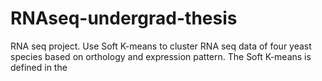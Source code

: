 # RNAseq-undergrad-thesis
RNA seq project. Use Soft K-means to cluster RNA seq data of four yeast species based on orthology and expression pattern.
The Soft K-means is defined in the 
